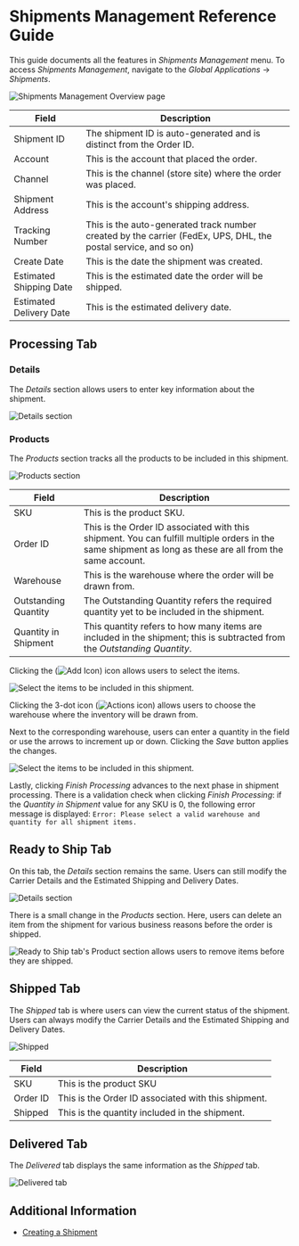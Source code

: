 # Shipments Management Reference Guide

This guide documents all the features in _Shipments Management_ menu. To access _Shipments Management_, navigate to the _Global Applications_ &rarr; _Shipments_.

![Shipments Management Overview page](./shipments-management-reference-guide/images/01.png)

| Field                   | Description                                                                                                     |
| ----------------------- | --------------------------------------------------------------------------------------------------------------- |
| Shipment ID             | The shipment ID is auto-generated and is distinct from the Order ID.                                            |
| Account                 | This is the account that placed the order.                                                                      |
| Channel                 | This is the channel (store site) where the order was placed.                                                    |
| Shipment Address        | This is the account's shipping address.                                                                         |
| Tracking Number         | This is the auto-generated track number created by the carrier (FedEx, UPS, DHL, the postal service, and so on) |
| Create Date             | This is the date the shipment was created.                                                                      |
| Estimated Shipping Date | This is the estimated date the order will be shipped.                                                           |
| Estimated Delivery Date | This is the estimated delivery date.                                                                            |

## Processing Tab

### Details

The _Details_ section allows users to enter key information about the shipment.

![Details section](./shipments-management-reference-guide/images/04.png)

### Products

The _Products_ section tracks all the products to be included in this shipment.

![Products section](./shipments-management-reference-guide/images/02.png)

| Field                | Description                                                                                                                                              |
| -------------------- | -------------------------------------------------------------------------------------------------------------------------------------------------------- |
| SKU                  | This is the product SKU.                                                                                                                                 |
| Order ID             | This is the Order ID associated with this shipment. You can fulfill multiple orders in the same shipment as long as these are all from the same account. |
| Warehouse            | This is the warehouse where the order will be drawn from.                                                                                                |
| Outstanding Quantity | The Outstanding Quantity refers the required quantity yet to be included in the shipment.                                                                |
| Quantity in Shipment | This quantity refers to how many items are included in the shipment; this is subtracted from the _Outstanding Quantity_.                                 |

Clicking the (![Add Icon](../../images/icon-add.png)) icon allows users to select the items.

![Select the items to be included in this shipment.](./shipments-management-reference-guide/images/03.png)

Clicking the 3-dot icon (![Actions icon](../../images/icon-actions.png)) allows users to choose the warehouse where the inventory will be drawn from.

Next to the corresponding warehouse, users can enter a quantity in the field or use the arrows to increment up or down. Clicking the _Save_ button applies the changes.

![Select the items to be included in this shipment.](./shipments-management-reference-guide/images/05.png)

Lastly, clicking _Finish Processing_ advances to the next phase in shipment processing. There is a validation check when clicking _Finish Processing_: if the _Quantity in Shipment_ value for any SKU is 0, the following error message is displayed: `Error: Please select a valid warehouse and quantity for all shipment items.`

## Ready to Ship Tab

On this tab, the _Details_ section remains the same. Users can still modify the Carrier Details and the Estimated Shipping and Delivery Dates.

![Details section](./shipments-management-reference-guide/images/04.png)

There is a small change in the _Products_ section. Here, users can delete an item from the shipment for various business reasons before the order is shipped.

![Ready to Ship tab's Product section allows users to remove items before they are shipped.](./shipments-management-reference-guide/images/06.png)

## Shipped Tab

The _Shipped_ tab is where users can view the current status of the shipment. Users can always modify the Carrier Details and the Estimated Shipping and Delivery Dates.

![Shipped](./shipments-management-reference-guide/images/07.png)

| Field    | Description                                         |
| -------- | --------------------------------------------------- |
| SKU      | This is the product SKU                             |
| Order ID | This is the Order ID associated with this shipment. |
| Shipped  | This is the quantity included in the shipment.      |

## Delivered Tab

The _Delivered_ tab displays the same information as the _Shipped_ tab.

![Delivered tab](./shipments-management-reference-guide/images/08.png)

## Additional Information

-   [Creating a Shipment](./creating-a-shipment.md)
